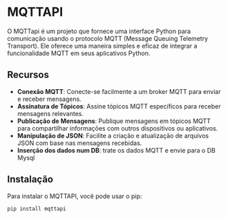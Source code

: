 # MQTTAPI

O MQTTapi é um projeto que fornece uma interface Python para comunicação usando o protocolo MQTT (Message Queuing Telemetry Transport). Ele oferece uma maneira simples e eficaz de integrar a funcionalidade MQTT em seus aplicativos Python.

## Recursos

- **Conexão MQTT**: Conecte-se facilmente a um broker MQTT para enviar e receber mensagens.
- **Assinatura de Tópicos**: Assine tópicos MQTT específicos para receber mensagens relevantes.
- **Publicação de Mensagens**: Publique mensagens em tópicos MQTT para compartilhar informações com outros dispositivos ou aplicativos.
- **Manipulação de JSON**: Facilite a criação e atualização de arquivos JSON com base nas mensagens recebidas.
- **Inserção dos dados num DB**: trate os dados MQTT e envie para o DB Mysql

## Instalação

Para instalar o MQTTAPI, você pode usar o pip:

```bash
pip install mqttapi
